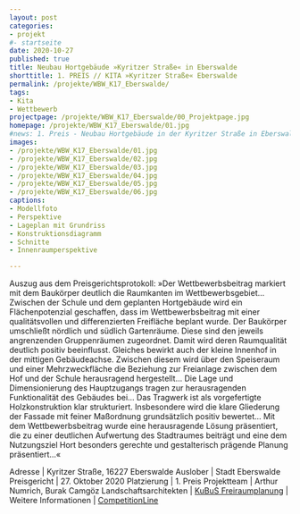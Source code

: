 ```yaml
---
layout: post
categories:
- projekt
#- startseite
date: 2020-10-27
published: true
title: Neubau Hortgebäude »Kyritzer Straße« in Eberswalde
shorttitle: 1. PREIS // KITA »Kyritzer Straße« Eberswalde
permalink: /projekte/WBW_K17_Eberswalde/
tags: 
- Kita
- Wettbewerb
projectpage: /projekte/WBW_K17_Eberswalde/00_Projektpage.jpg
homepage: /projekte/WBW_K17_Eberswalde/01.jpg
#news: 1. Preis - Neubau Hortgebäude in der Kyritzer Straße in Eberswalde
images:
- /projekte/WBW_K17_Eberswalde/01.jpg
- /projekte/WBW_K17_Eberswalde/02.jpg
- /projekte/WBW_K17_Eberswalde/03.jpg
- /projekte/WBW_K17_Eberswalde/04.jpg
- /projekte/WBW_K17_Eberswalde/05.jpg
- /projekte/WBW_K17_Eberswalde/06.jpg
captions:
- Modellfoto
- Perspektive
- Lageplan mit Grundriss 
- Konstruktionsdiagramm
- Schnitte
- Innenraumperspektive

---
```


Auszug aus dem Preisgerichtsprotokoll: »Der Wettbewerbsbeitrag markiert mit dem Baukörper deutlich die Raumkanten im Wettbewerbsgebiet... Zwischen der Schule und dem geplanten Hortgebäude wird ein Flächenpotenzial geschaffen, dass im Wettbewerbsbeitrag mit einer qualitätsvollen und differenzierten Freifläche beplant wurde. Der Baukörper umschließt nördlich und südlich Gartenräume. Diese sind den jeweils angrenzenden Gruppenräumen zugeordnet. Damit wird deren Raumqualität deutlich positiv beeinflusst. Gleiches bewirkt auch der kleine Innenhof in der mittigen Gebäudeachse. Zwischen diesem wird über den Speiseraum und einer Mehrzweckfläche die Beziehung zur Freianlage zwischen dem Hof und der Schule herausragend hergestellt... Die Lage und Dimensionierung des Hauptzugangs tragen zur herausragenden Funktionalität des Gebäudes bei... Das Tragwerk ist als vorgefertigte Holzkonstruktion klar strukturiert. Insbesondere wird die klare Gliederung der Fassade mit feiner Maßordnung grundsätzlich positiv bewertet... Mit dem Wettbewerbsbeitrag wurde eine herausragende Lösung präsentiert, die zu einer deutlichen Aufwertung des Stadtraumes beiträgt und eine dem Nutzungsziel Hort besonders gerechte und gestalterisch prägende Planung präsentiert...«


Adresse					|	Kyritzer Straße, 16227 Eberswalde
Auslober				|	Stadt Eberswalde
Preisgericht			|	27. Oktober 2020
Platzierung				|	1. Preis
Projektteam				|	Arthur Numrich, Burak Camgöz
Landschaftsarchitekten	|	[KuBuS Freiraumplanung](http://www.kubus-freiraum.de)
                        |    
Weitere Informationen   |   [CompetitionLine](https://www.competitionline.com/de/ergebnisse/381282) 
